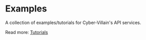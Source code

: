 # Examples

A collection of examples/tutorials for Cyber-Villain's API services.

Read more: [Tutorials](https://typovillain.com/about/tutorials/intro)